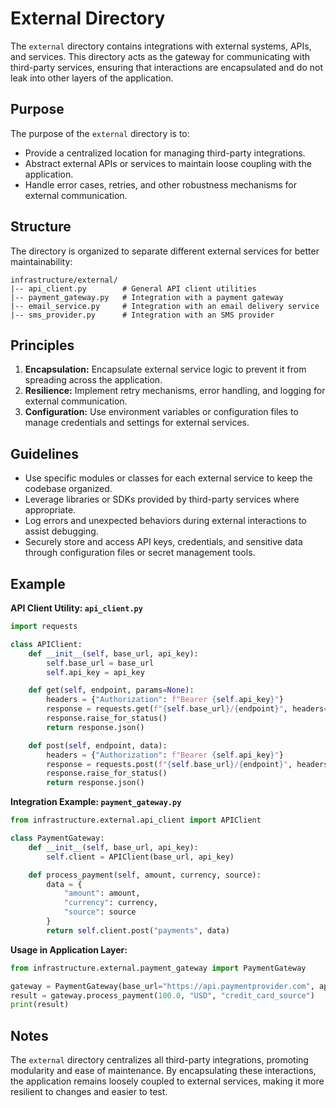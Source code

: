 # External Directory

The `external` directory contains integrations with external systems, APIs, and services. This directory acts as the gateway for communicating with third-party services, ensuring that interactions are encapsulated and do not leak into other layers of the application.

## Purpose
The purpose of the `external` directory is to:
- Provide a centralized location for managing third-party integrations.
- Abstract external APIs or services to maintain loose coupling with the application.
- Handle error cases, retries, and other robustness mechanisms for external communication.

## Structure
The directory is organized to separate different external services for better maintainability:

```
infrastructure/external/
|-- api_client.py        # General API client utilities
|-- payment_gateway.py   # Integration with a payment gateway
|-- email_service.py     # Integration with an email delivery service
|-- sms_provider.py      # Integration with an SMS provider
```

## Principles
1. **Encapsulation:** Encapsulate external service logic to prevent it from spreading across the application.
2. **Resilience:** Implement retry mechanisms, error handling, and logging for external communication.
3. **Configuration:** Use environment variables or configuration files to manage credentials and settings for external services.

## Guidelines
- Use specific modules or classes for each external service to keep the codebase organized.
- Leverage libraries or SDKs provided by third-party services where appropriate.
- Log errors and unexpected behaviors during external interactions to assist debugging.
- Securely store and access API keys, credentials, and sensitive data through configuration files or secret management tools.

## Example
**API Client Utility: `api_client.py`**
```python
import requests

class APIClient:
    def __init__(self, base_url, api_key):
        self.base_url = base_url
        self.api_key = api_key

    def get(self, endpoint, params=None):
        headers = {"Authorization": f"Bearer {self.api_key}"}
        response = requests.get(f"{self.base_url}/{endpoint}", headers=headers, params=params)
        response.raise_for_status()
        return response.json()

    def post(self, endpoint, data):
        headers = {"Authorization": f"Bearer {self.api_key}"}
        response = requests.post(f"{self.base_url}/{endpoint}", headers=headers, json=data)
        response.raise_for_status()
        return response.json()
```

**Integration Example: `payment_gateway.py`**
```python
from infrastructure.external.api_client import APIClient

class PaymentGateway:
    def __init__(self, base_url, api_key):
        self.client = APIClient(base_url, api_key)

    def process_payment(self, amount, currency, source):
        data = {
            "amount": amount,
            "currency": currency,
            "source": source
        }
        return self.client.post("payments", data)
```

**Usage in Application Layer:**
```python
from infrastructure.external.payment_gateway import PaymentGateway

gateway = PaymentGateway(base_url="https://api.paymentprovider.com", api_key="your_api_key")
result = gateway.process_payment(100.0, "USD", "credit_card_source")
print(result)
```

## Notes
The `external` directory centralizes all third-party integrations, promoting modularity and ease of maintenance. By encapsulating these interactions, the application remains loosely coupled to external services, making it more resilient to changes and easier to test.

